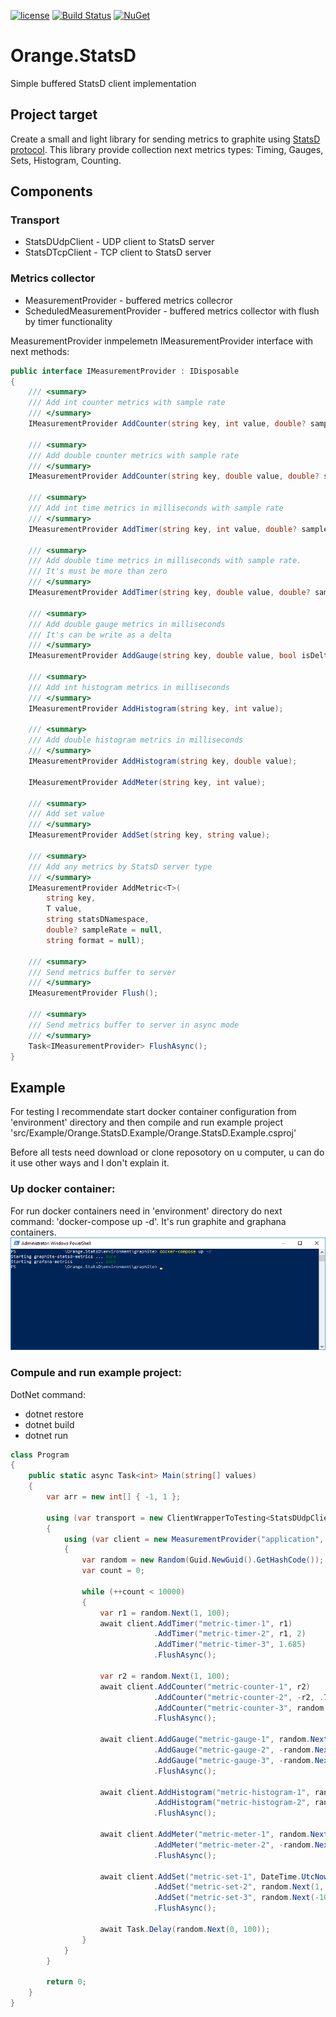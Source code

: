 [![license](https://img.shields.io/badge/license-MIT-blue.svg)](https://github.com/ReyStar/Orange.StatsD/blob/master/LICENSE)
[![Build Status](https://dev.azure.com/starandrey/starandrey/_apis/build/status/ReyStar.Orange.StatsD?branchName=master)](https://dev.azure.com/starandrey/starandrey/_build/latest?definitionId=1&branchName=master) [![NuGet](https://buildstats.info/nuget/Orange.StatsD?includePreReleases=true)](https://www.nuget.org/packages/Orange.StatsD/)
# Orange.StatsD
Simple buffered StatsD client implementation
## Project target
Create a small and light library for sending metrics to graphite using [StatsD protocol](https://github.com/statsd/statsd). This library provide collection next metrics types: Timing, Gauges, Sets, Histogram, Counting.
## Components
### Transport
  - StatsDUdpClient - UDP client to StatsD server 
  - StatsDTcpClient - TCP client to StatsD server
### Metrics collector
  - MeasurementProvider - buffered metrics collecror
  - ScheduledMeasurementProvider - buffered metrics collector with flush by timer functionality
  
MeasurementProvider inmpelemetn IMeasurementProvider interface with next methods:

```csharp
public interface IMeasurementProvider : IDisposable
{
    /// <summary>
    /// Add int counter metrics with sample rate
    /// </summary>
    IMeasurementProvider AddCounter(string key, int value, double? sampleRate = null);

    /// <summary>
    /// Add double counter metrics with sample rate
    /// </summary>
    IMeasurementProvider AddCounter(string key, double value, double? sampleRate = null);

    /// <summary>
    /// Add int time metrics in milliseconds with sample rate
    /// </summary>
    IMeasurementProvider AddTimer(string key, int value, double? sampleRate = null);

    /// <summary>
    /// Add double time metrics in milliseconds with sample rate. 
    /// It's must be more than zero
    /// </summary>
    IMeasurementProvider AddTimer(string key, double value, double? sampleRate = null);

    /// <summary>
    /// Add double gauge metrics in milliseconds
    /// It's can be write as a delta
    /// </summary>
    IMeasurementProvider AddGauge(string key, double value, bool isDelta = false);

    /// <summary>
    /// Add int histogram metrics in milliseconds
    /// </summary>
    IMeasurementProvider AddHistogram(string key, int value);

    /// <summary>
    /// Add double histogram metrics in milliseconds
    /// </summary>
    IMeasurementProvider AddHistogram(string key, double value);

    IMeasurementProvider AddMeter(string key, int value);

    /// <summary>
    /// Add set value
    /// </summary>
    IMeasurementProvider AddSet(string key, string value);

    /// <summary>
    /// Add any metrics by StatsD server type
    /// </summary>
    IMeasurementProvider AddMetric<T>(
        string key,
        T value,
        string statsDNamespace,
        double? sampleRate = null,
        string format = null);

    /// <summary>
    /// Send metrics buffer to server
    /// </summary>
    IMeasurementProvider Flush();

    /// <summary>
    /// Send metrics buffer to server in async mode
    /// </summary>
    Task<IMeasurementProvider> FlushAsync();
}
```
  
## Example
For testing I recommendate start docker container configuration from 'environment' directory and then compile and run example project 'src/Example/Orange.StatsD.Example/Orange.StatsD.Example.csproj'

Before all tests need download or clone reposotory on u computer, u can do it use other ways and I don't explain it.

### Up docker container:
For run docker containers need in 'environment' directory do next command: 'docker-compose up -d'. It's run graphite and graphana containers. 
![environment_up](https://raw.githubusercontent.com/ReyStar/Orange.StatsD/master/documentation/img/environment_up.png)
### Compule and run example project:
DotNet command: 
  - dotnet restore
  - dotnet build
  - dotnet run

```csharp
class Program
{
    public static async Task<int> Main(string[] values)
    {
        var arr = new int[] { -1, 1 };

        using (var transport = new ClientWrapperToTesting<StatsDUdpClient>(new StatsDUdpClient("localhost", 8125)))
        {
            using (var client = new MeasurementProvider("application", transport))
            {
                var random = new Random(Guid.NewGuid().GetHashCode());
                var count = 0;

                while (++count < 10000)
                {
                    var r1 = random.Next(1, 100);
                    await client.AddTimer("metric-timer-1", r1)
                                .AddTimer("metric-timer-2", r1, 2)
                                .AddTimer("metric-timer-3", 1.685)
                                .FlushAsync();

                    var r2 = random.Next(1, 100);
                    await client.AddCounter("metric-counter-1", r2)
                                .AddCounter("metric-counter-2", -r2, .75)
                                .AddCounter("metric-counter-3", random.NextDouble())
                                .FlushAsync();

                    await client.AddGauge("metric-gauge-1", random.NextDouble())
                                .AddGauge("metric-gauge-2", -random.NextDouble(), true)
                                .AddGauge("metric-gauge-3", -random.NextDouble())
                                .FlushAsync();

                    await client.AddHistogram("metric-histogram-1", random.Next(-100, 100))
                                .AddHistogram("metric-histogram-2", random.NextDouble() * arr[random.Next(0, 2)])
                                .FlushAsync();

                    await client.AddMeter("metric-meter-1", random.Next(1, 100))
                                .AddMeter("metric-meter-2", -random.Next(1, 100))
                                .FlushAsync();

                    await client.AddSet("metric-set-1", DateTime.UtcNow.ToString("HH:mm:ss"))
                                .AddSet("metric-set-2", random.Next(1, 100).ToString())
                                .AddSet("metric-set-3", random.Next(-100, 100).ToString())
                                .FlushAsync();

                    await Task.Delay(random.Next(0, 100));
                }
            }
        }

        return 0;
    }
}
```
